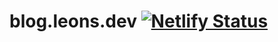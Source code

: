# blog.leons.dev [![Netlify Status](https://api.netlify.com/api/v1/badges/67a915e4-f7f0-48d2-8922-66dec46a72ad/deploy-status)](https://app.netlify.com/sites/blog-leons/deploys)
